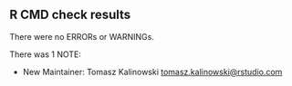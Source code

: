 ## R CMD check results
There were no ERRORs or WARNINGs. 

There was 1 NOTE:

* New Maintainer:
  Tomasz Kalinowski <tomasz.kalinowski@rstudio.com>
